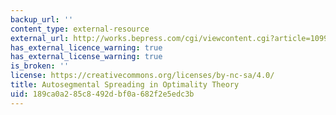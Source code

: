 ```yaml
---
backup_url: ''
content_type: external-resource
external_url: http://works.bepress.com/cgi/viewcontent.cgi?article=1099&context=john_j_mccarthy
has_external_licence_warning: true
has_external_license_warning: true
is_broken: ''
license: https://creativecommons.org/licenses/by-nc-sa/4.0/
title: Autosegmental Spreading in Optimality Theory
uid: 189ca0a2-85c8-492d-bf0a-682f2e5edc3b
---
```

